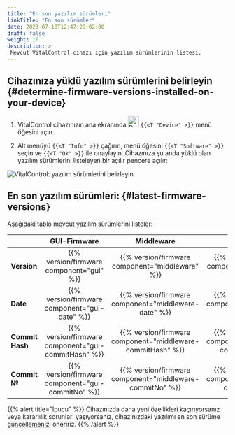 ```yaml
---
title: "En son yazılım sürümleri"
linkTitle: "En son sürümler"
date: 2023-07-18T12:47:29+02:00
draft: false
weight: 10
description: >
 Mevcut VitalControl cihazı için yazılım sürümlerinin listesi.
---
```


## Cihazınıza yüklü yazılım sürümlerini belirleyin {#determine-firmware-versions-installed-on-your-device}

1. VitalControl cihazınızın ana ekranında <img src="/icons/device.svg" width="25" align="bottom" alt="Device" /> `{{<T "Device" >}}` menü öğesini açın.

2. Alt menüyü `{{<T "Info" >}}` çağırın, menü öğesini `{{<T "Software" >}}` seçin ve `{{<T "Ok" >}}` ile onaylayın. Cihazınıza şu anda yüklü olan yazılım sürümlerini listeleyen bir açılır pencere açılır:

![VitalControl: yazılım sürümlerini belirleyin](../images/firmware-versions.png "Yazılım sürümlerini görüntüle")

## En son yazılım sürümleri: {#latest-firmware-versions}

Aşağıdaki tablo mevcut yazılım sürümlerini listeler:

|                 | GUI-Firmware  | Middleware  | Bootloader |
|-----------------|:-------------:|:-----------:|:----------:|
| **Version**     | {{% version/firmware component="gui" %}} | {{% version/firmware component="middleware" %}} | {{% version/firmware component="bootloader" %}} |
| **Date**       | {{% version/firmware component="gui-date" %}} | {{% version/firmware component="middleware-date" %}} | {{% version/firmware component="bootloader-date" %}} |
| **Commit Hash** | {{% version/firmware component="gui-commitHash" %}} | {{% version/firmware component="middleware-commitHash" %}} |  {{% version/firmware component="bootloader-commitHash" %}} |
| **Commit №**    | {{% version/firmware component="gui-commitNo" %}} | {{% version/firmware component="middleware-commitNo" %}} | {{% version/firmware component="bootloader-commitNo" %}}|

{{% alert title="İpucu" %}}
Cihazınızda daha yeni özellikleri kaçırıyorsanız veya kararlılık sorunları yaşıyorsanız, cihazınızdaki yazılımı en son sürüme [güncellemenizi](../update/) öneririz.
{{% /alert %}}
